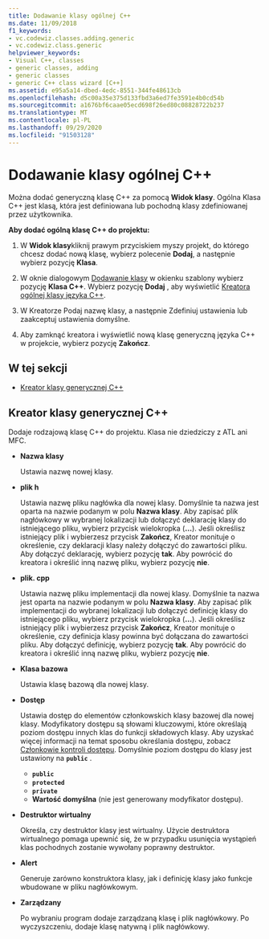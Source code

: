 ```yaml
---
title: Dodawanie klasy ogólnej C++
ms.date: 11/09/2018
f1_keywords:
- vc.codewiz.classes.adding.generic
- vc.codewiz.class.generic
helpviewer_keywords:
- Visual C++, classes
- generic classes, adding
- generic classes
- generic C++ class wizard [C++]
ms.assetid: e95a5a14-dbed-4edc-8551-344fe48613cb
ms.openlocfilehash: d5c00a35e375d133fbd3a6ed7fe3591e4b0cd54b
ms.sourcegitcommit: a1676bf6caae05ecd698f26ed80c08828722b237
ms.translationtype: MT
ms.contentlocale: pl-PL
ms.lasthandoff: 09/29/2020
ms.locfileid: "91503128"
---
```

# <a name="add-a-generic-c-class"></a>Dodawanie klasy ogólnej C++

Można dodać generyczną klasę C++ za pomocą **Widok klasy**. Ogólna Klasa C++ jest klasą, która jest definiowana lub pochodną klasy zdefiniowanej przez użytkownika.

**Aby dodać ogólną klasę C++ do projektu:**

1. W **Widok klasy**kliknij prawym przyciskiem myszy projekt, do którego chcesz dodać nową klasę, wybierz polecenie **Dodaj**, a następnie wybierz pozycję **Klasa**.

1. W oknie dialogowym [Dodawanie klasy](./adding-a-class-visual-cpp.md#add-class-dialog-box) w okienku szablony wybierz pozycję **Klasa C++**. Wybierz pozycję **Dodaj** , aby wyświetlić [Kreatora ogólnej klasy języka C++](#generic-c-class-wizard).

1. W Kreatorze Podaj nazwę klasy, a następnie Zdefiniuj ustawienia lub zaakceptuj ustawienia domyślne.

1. Aby zamknąć kreatora i wyświetlić nową klasę generyczną języka C++ w projekcie, wybierz pozycję **Zakończ**.

## <a name="in-this-section"></a>W tej sekcji

- [Kreator klasy generycznej C++](#generic-c-class-wizard)

## <a name="generic-c-class-wizard"></a>Kreator klasy generycznej C++

Dodaje rodzajową klasę C++ do projektu. Klasa nie dziedziczy z ATL ani MFC.

- **Nazwa klasy**

  Ustawia nazwę nowej klasy.

- **plik h**

  Ustawia nazwę pliku nagłówka dla nowej klasy. Domyślnie ta nazwa jest oparta na nazwie podanym w polu **Nazwa klasy**. Aby zapisać plik nagłówkowy w wybranej lokalizacji lub dołączyć deklarację klasy do istniejącego pliku, wybierz przycisk wielokropka (**...**). Jeśli określisz istniejący plik i wybierzesz przycisk **Zakończ**, Kreator monituje o określenie, czy deklaracji klasy należy dołączyć do zawartości pliku. Aby dołączyć deklarację, wybierz pozycję **tak**. Aby powrócić do kreatora i określić inną nazwę pliku, wybierz pozycję **nie**.

- **plik. cpp**

  Ustawia nazwę pliku implementacji dla nowej klasy. Domyślnie ta nazwa jest oparta na nazwie podanym w polu **Nazwa klasy**. Aby zapisać plik implementacji do wybranej lokalizacji lub dołączyć definicję klasy do istniejącego pliku, wybierz przycisk wielokropka (**...**). Jeśli określisz istniejący plik i wybierzesz przycisk **Zakończ**, Kreator monituje o określenie, czy definicja klasy powinna być dołączana do zawartości pliku. Aby dołączyć definicję, wybierz pozycję **tak**. Aby powrócić do kreatora i określić inną nazwę pliku, wybierz pozycję **nie**.

- **Klasa bazowa**

  Ustawia klasę bazową dla nowej klasy.

- **Dostęp**

  Ustawia dostęp do elementów członkowskich klasy bazowej dla nowej klasy. Modyfikatory dostępu są słowami kluczowymi, które określają poziom dostępu innych klas do funkcji składowych klasy. Aby uzyskać więcej informacji na temat sposobu określania dostępu, zobacz [Członkowie kontroli dostępu](../cpp/member-access-control-cpp.md). Domyślnie poziom dostępu do klasy jest ustawiony na **`public`** .

  - **`public`**
  - **`protected`**
  - **`private`**
  - **Wartość domyślna** (nie jest generowany modyfikator dostępu).

- **Destruktor wirtualny**

  Określa, czy destruktor klasy jest wirtualny. Użycie destruktora wirtualnego pomaga upewnić się, że w przypadku usunięcia wystąpień klas pochodnych zostanie wywołany poprawny destruktor.

- **Alert**

  Generuje zarówno konstruktora klasy, jak i definicję klasy jako funkcje wbudowane w pliku nagłówkowym.

- **Zarządzany**

  Po wybraniu program dodaje zarządzaną klasę i plik nagłówkowy. Po wyczyszczeniu, dodaje klasę natywną i plik nagłówkowy.
